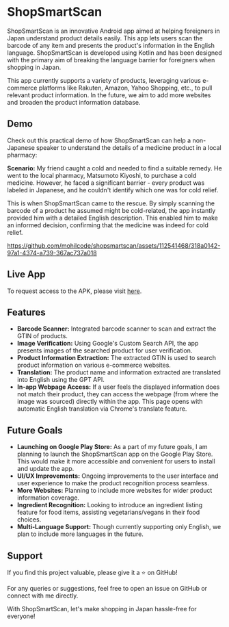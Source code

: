 # ShopSmartScan

ShopSmartScan is an innovative Android app aimed at helping foreigners in Japan understand product details easily. This app lets users scan the barcode of any item and presents the product's information in the English language. ShopSmartScan is developed using Kotlin and has been designed with the primary aim of breaking the language barrier for foreigners when shopping in Japan.

This app currently supports a variety of products, leveraging various e-commerce platforms like Rakuten, Amazon, Yahoo Shopping, etc., to pull relevant product information. In the future, we aim to add more websites and broaden the product information database. 

## Demo

Check out this practical demo of how ShopSmartScan can help a non-Japanese speaker to understand the details of a medicine product in a local pharmacy:

**Scenario:** My friend caught a cold and needed to find a suitable remedy. He went to the local pharmacy, Matsumoto Kiyoshi, to purchase a cold medicine. However, he faced a significant barrier - every product was labeled in Japanese, and he couldn't identify which one was for cold relief.

This is when ShopSmartScan came to the rescue. By simply scanning the barcode of a product he assumed might be cold-related, the app instantly provided him with a detailed English description. This enabled him to make an informed decision, confirming that the medicine was indeed for cold relief.


https://github.com/mohilcode/shopsmartscan/assets/112541468/318a0142-97a1-4374-a739-367ac737a018


## Live App

To request access to the APK, please visit [here](https://forms.gle/a1SdCeoS7CwAu3eo9).

## Features

- **Barcode Scanner:** Integrated barcode scanner to scan and extract the GTIN of products.
- **Image Verification:** Using Google's Custom Search API, the app presents images of the searched product for user verification.
- **Product Information Extraction:** The extracted GTIN is used to search product information on various e-commerce websites.
- **Translation:** The product name and information extracted are translated into English using the GPT API.
- **In-app Webpage Access:** If a user feels the displayed information does not match their product, they can access the webpage (from where the image was sourced) directly within the app. This page opens with automatic English translation via Chrome's translate feature.

## Future Goals

- **Launching on Google Play Store:** As a part of my future goals, I am planning to launch the ShopSmartScan app on the Google Play Store. This would make it more accessible and convenient for users to install and update the app.
- **UI/UX Improvements:** Ongoing improvements to the user interface and user experience to make the product recognition process seamless.
- **More Websites:** Planning to include more websites for wider product information coverage.
- **Ingredient Recognition:** Looking to introduce an ingredient listing feature for food items, assisting vegetarians/vegans in their food choices.
- **Multi-Language Support:** Though currently supporting only English, we plan to include more languages in the future.

## Support

If you find this project valuable, please give it a ⭐ on GitHub!

For any queries or suggestions, feel free to open an issue on GitHub or connect with me directly.

With ShopSmartScan, let's make shopping in Japan hassle-free for everyone!
